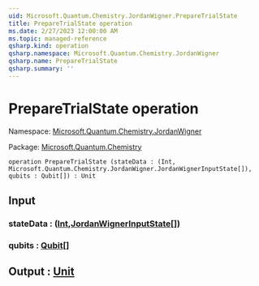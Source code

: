 ```yaml
---
uid: Microsoft.Quantum.Chemistry.JordanWigner.PrepareTrialState
title: PrepareTrialState operation
ms.date: 2/27/2023 12:00:00 AM
ms.topic: managed-reference
qsharp.kind: operation
qsharp.namespace: Microsoft.Quantum.Chemistry.JordanWigner
qsharp.name: PrepareTrialState
qsharp.summary: ''
---
```


# PrepareTrialState operation

Namespace: [Microsoft.Quantum.Chemistry.JordanWigner](xref:Microsoft.Quantum.Chemistry.JordanWigner)

Package: [Microsoft.Quantum.Chemistry](https://nuget.org/packages/Microsoft.Quantum.Chemistry)




```qsharp
operation PrepareTrialState (stateData : (Int, Microsoft.Quantum.Chemistry.JordanWigner.JordanWignerInputState[]), qubits : Qubit[]) : Unit
```


## Input

### stateData : ([Int](xref:microsoft.quantum.qsharp.valueliterals#int-literals),[JordanWignerInputState](xref:Microsoft.Quantum.Chemistry.JordanWigner.JordanWignerInputState)[])




### qubits : [Qubit](xref:microsoft.quantum.qsharp.valueliterals#qubit-literals)[]





## Output : [Unit](xref:microsoft.quantum.qsharp.valueliterals#unit-literal)

